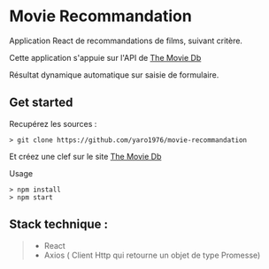 Movie Recommandation
=
Application React de recommandations de films, suivant critère.

Cette application s'appuie sur l'API de [The Movie Db](https://www.themoviedb.org/documentation/api)

Résultat dynamique automatique sur saisie de formulaire.

Get started
--
Recupérez les sources :
```
> git clone https://github.com/yaro1976/movie-recommandation
```
Et créez une clef sur le site [The Movie Db](https://www.themoviedb.org/documentation/api)

Usage

```
> npm install
> npm start
```

Stack technique :
---
> * React
> * Axios ( Client Http qui retourne un objet de type Promesse)

